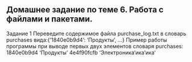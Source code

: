 ## Домашнее задание по теме 6. Работа с файлами и пакетами.
Задание 1
Переведите содержимое файла purchase_log.txt в словарь purchases вида:{‘1840e0b9d4’: ‘Продукты’, …}
Пример работы программы при выводе первых двух элементов словаря purchases:
1840e0b9d4 ‘Продукты‘
4e4f90fcfb ‘Электроника‘ика‘ика‘